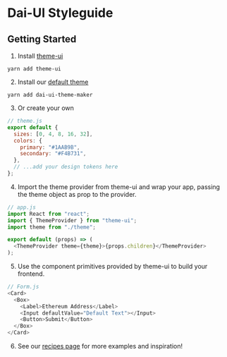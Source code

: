 # Dai-UI Styleguide

## Getting Started

1. Install [theme-ui][]

`yarn add theme-ui`

2.  Install our [default theme][]

`yarn add dai-ui-theme-maker`

3.  Or create your own

```js
// theme.js
export default {
  sizes: [0, 4, 8, 16, 32],
  colors: {
    primary: "#1AAB9B",
    secondary: "#F4B731",
  },
  // ...add your design tokens here
};
```

4. Import the theme provider from theme-ui and wrap your app, passing the theme object as prop to the provider.

```js
// app.js
import React from "react";
import { ThemeProvider } from "theme-ui";
import theme from "./theme";

export default (props) => (
  <ThemeProvider theme={theme}>{props.children}</ThemeProvider>
);
```

5. Use the component primitives provided by theme-ui to build your frontend.

```js
// Form.js
<Card>
  <Box>
    <Label>Ethereum Address</Label>
    <Input defaultValue="Default Text"></Input>
    <Button>Submit</Button>
  </Box>
</Card>
```

6. See our [recipes page][] for more examples and inspiration!

[recipes page]: https://design-system.mkr-js-prod.now.sh/recipes
[theme-ui]: https://github.com/system-ui/theme-ui
[default theme]: https://github.com/makerdao/dai-ui/blob/initial-documentation/packages/dai-ui-theme-maker/lib/index.js
